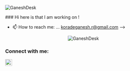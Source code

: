 <p align="left"> <img src="https://komarev.com/ghpvc/?username=GaneshDesk" alt="GaneshDesk" /> </p>
### Hi here is that I am working on !


- 📫 How to reach me: ... koradeganesh.r@gmail.com 
-->

<p align="center"> <img src="https://github-readme-stats.vercel.app/api?username=GaneshDesk&show_icons=true" alt="GaneshDesk" /> </p>


### Connect with me:

[<img align="left" alt="codeSTACKr | LinkedIn" width="22px" src="https://cdn.jsdelivr.net/npm/simple-icons@v3/icons/linkedin.svg" />][linkedin]

[linkedin]: https://www.linkedin.com/in/ganeshkorade/


